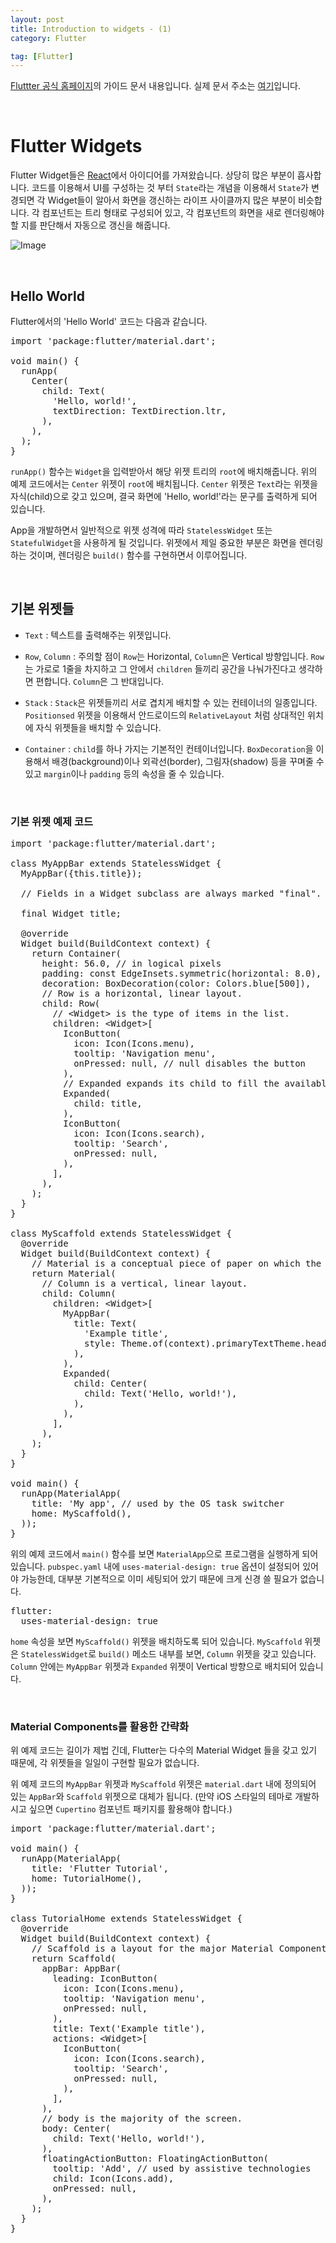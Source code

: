 ```yaml
---
layout: post
title: Introduction to widgets - (1)
category: Flutter

tag: [Flutter]
---
```


[Fluttter 공식 홈페이지](https://flutter.dev)의 가이드 문서 내용입니다. 실제 문서 주소는 [여기](https://flutter.dev/docs/development/ui/widgets-intro)입니다.

<br>

# Flutter Widgets

Flutter Widget들은 [React](https://reactjs.org)에서 아이디어를 가져왔습니다. 상당히 많은 부분이 흡사합니다. 코드를 이용해서 UI를 구성하는 것 부터
`State`라는 개념을 이용해서 `State`가 변경되면 각 Widget들이 알아서 화면을 갱신하는 라이프 사이클까지 많은 부분이 비슷합니다. 각 컴포넌트는 트리 형태로 
구성되어 있고, 각 컴포넌트의 화면을 새로 렌더링해야 할 지를 판단해서 자동으로 갱신을 해줍니다.

![Image](/assets/flutter/007_layout_tree.png)

<br>

## Hello World

Flutter에서의 'Hello World' 코드는 다음과 같습니다.

<pre class="prettyprint">
import 'package:flutter/material.dart';

void main() {
  runApp(
    Center(
      child: Text(
        'Hello, world!',
        textDirection: TextDirection.ltr,
      ),
    ),
  );
}
</pre>

`runApp()` 함수는 `Widget`을 입력받아서 해당 위젯 트리의 `root`에 배치해줍니다. 위의 예제 코드에서는 `Center` 위젯이 `root`에 배치됩니다.
`Center` 위젯은 `Text`라는 위젯을 자식(child)으로 갖고 있으며, 결국 화면에 'Hello, world!'라는 문구를 출력하게 되어 있습니다.

App을 개발하면서 일반적으로 위젯 성격에 따라 `StatelessWidget` 또는 `StatefulWidget`을 사용하게 될 것입니다. 위젯에서 제일 중요한 부분은 화면을 렌더링하는 것이며,
렌더링은 `build()` 함수를 구현하면서 이루어집니다. 

<br>

## 기본 위젯들

* `Text` : 텍스트를 출력해주는 위젯입니다.

* `Row`, `Column` : 주의할 점이 `Row`는 Horizontal, `Column`은 Vertical 방향입니다. 
`Row`는 가로로 1줄을 차지하고 그 안에서 `children` 들끼리 공간을 나눠가진다고 생각하면 편합니다. `Column`은 그 반대입니다.

* `Stack` : `Stack`은 위젯들끼리 서로 겹치게 배치할 수 있는 컨테이너의 일종입니다. `Positionsed` 위젯을 이용해서 안드로이드의 `RelativeLayout` 처럼 상대적인
위치에 자식 위젯들을 배치할 수 있습니다.

* `Container` : `child`를 하나 가지는 기본적인 컨테이너입니다. `BoxDecoration`을 이용해서 배경(background)이나 외곽선(border), 그림자(shadow) 등을 꾸며줄 수 있고 `margin`이나 `padding` 등의 속성을 줄 수 있습니다.

<br>

### 기본 위젯 예제 코드 

<pre class="prettyprint">
import 'package:flutter/material.dart';

class MyAppBar extends StatelessWidget {
  MyAppBar({this.title});

  // Fields in a Widget subclass are always marked "final".

  final Widget title;

  @override
  Widget build(BuildContext context) {
    return Container(
      height: 56.0, // in logical pixels
      padding: const EdgeInsets.symmetric(horizontal: 8.0),
      decoration: BoxDecoration(color: Colors.blue[500]),
      // Row is a horizontal, linear layout.
      child: Row(
        // &lt;Widget&gt; is the type of items in the list.
        children: &lt;Widget&gt;[
          IconButton(
            icon: Icon(Icons.menu),
            tooltip: 'Navigation menu',
            onPressed: null, // null disables the button
          ),
          // Expanded expands its child to fill the available space.
          Expanded(
            child: title,
          ),
          IconButton(
            icon: Icon(Icons.search),
            tooltip: 'Search',
            onPressed: null,
          ),
        ],
      ),
    );
  }
}

class MyScaffold extends StatelessWidget {
  @override
  Widget build(BuildContext context) {
    // Material is a conceptual piece of paper on which the UI appears.
    return Material(
      // Column is a vertical, linear layout.
      child: Column(
        children: &lt;Widget&gt;[
          MyAppBar(
            title: Text(
              'Example title',
              style: Theme.of(context).primaryTextTheme.headline6,
            ),
          ),
          Expanded(
            child: Center(
              child: Text('Hello, world!'),
            ),
          ),
        ],
      ),
    );
  }
}

void main() {
  runApp(MaterialApp(
    title: 'My app', // used by the OS task switcher
    home: MyScaffold(),
  ));
}
</pre>

위의 예제 코드에서 `main()` 함수를 보면 `MaterialApp`으로 프로그램을 실행하게 되어 있습니다. `pubspec.yaml` 내에 `uses-material-design: true` 옵션이 설정되어 있어야 가능한데, 대부분 기본적으로 이미 세팅되어 았기 때문에 크게 신경 쓸 필요가 없습니다.

<pre class="prettyprint">
flutter:
  uses-material-design: true
</pre>

`home` 속성을 보면 `MyScaffold()` 위젯을 배치하도록 되어 있습니다. `MyScaffold` 위젯은 `StatelessWidget`로 `build()` 메소드 내부를 보면, `Column` 위젯을 갖고 있습니다. `Column` 안에는 `MyAppBar` 위젯과 `Expanded` 위젯이 Vertical 방향으로 배치되어 있습니다. 

<br>

### Material Components를 활용한 간략화

위 예제 코드는 길이가 제법 긴데, Flutter는 다수의 Material Widget 들을 갖고 있기 때문에, 각 위젯들을 일일이 구현할 필요가 없습니다. 

위 예제 코드의 `MyAppBar` 위젯과 `MyScaffold` 위젯은 `material.dart` 내에 정의되어 있는 `AppBar`와 `Scaffold` 위젯으로 대체가 됩니다. 
(만약 iOS 스타일의 테마로 개발하시고 싶으면 `Cupertino` 컴포넌트 패키지를 활용해야 합니다.)

<pre class="prettyprint">
import 'package:flutter/material.dart';

void main() {
  runApp(MaterialApp(
    title: 'Flutter Tutorial',
    home: TutorialHome(),
  ));
}

class TutorialHome extends StatelessWidget {
  @override
  Widget build(BuildContext context) {
    // Scaffold is a layout for the major Material Components.
    return Scaffold(
      appBar: AppBar(
        leading: IconButton(
          icon: Icon(Icons.menu),
          tooltip: 'Navigation menu',
          onPressed: null,
        ),
        title: Text('Example title'),
        actions: &lt;Widget&gt;[
          IconButton(
            icon: Icon(Icons.search),
            tooltip: 'Search',
            onPressed: null,
          ),
        ],
      ),
      // body is the majority of the screen.
      body: Center(
        child: Text('Hello, world!'),
      ),
      floatingActionButton: FloatingActionButton(
        tooltip: 'Add', // used by assistive technologies
        child: Icon(Icons.add),
        onPressed: null,
      ),
    );
  }
}
</pre>